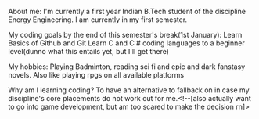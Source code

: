 About me:
I'm currently a first year Indian B.Tech student of the discipline Energy Engineering. I am currently in my first semester. 

My coding goals by the end of this semester's break(1st January):
Learn Basics of Github and Git 
Learn C and C # coding languages to a beginner level(dunno what this entails yet, but I'll get there)

My hobbies:
Playing Badminton, reading sci fi and epic and dark fanstasy novels. Also like playing rpgs on all available platforms

Why am I learning coding?
To have an alternative to fallback on in case my discipline's core placements do not work out for me.<!--[also actually want to go into game development, but am too scared to make the decision rn]>
